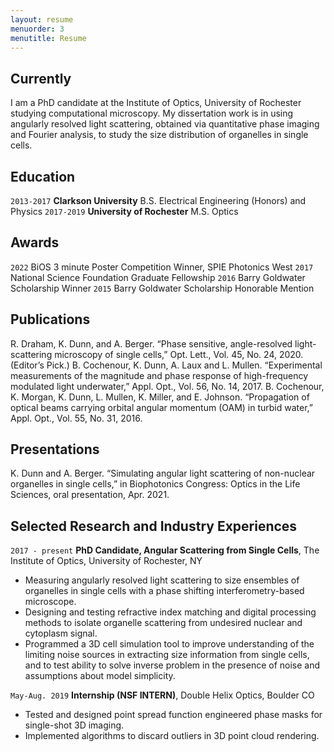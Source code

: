 ```yaml
---
layout: resume
menuorder: 3
menutitle: Resume
---
```

## Currently

I am a PhD candidate at the Institute of Optics, University of Rochester studying computational microscopy. My dissertation work is in using angularly resolved light scattering, obtained via quantitative phase imaging and Fourier analysis, to study the size distribution of organelles in single cells.

## Education

`2013-2017`
__Clarkson University__
B.S. Electrical Engineering (Honors) and Physics
`2017-2019`
__University of Rochester__
M.S. Optics

## Awards

`2022`
BiOS 3 minute Poster Competition Winner, SPIE Photonics West
`2017`
National Science Foundation Graduate Fellowship
`2016`
Barry Goldwater Scholarship Winner
`2015`
Barry Goldwater Scholarship Honorable Mention


## Publications

<!-- A list is also available [online](https://scholar.google.co.uk/citations?user=LTOTl0YAAAAJ) -->

R. Draham, K. Dunn, and A. Berger. “Phase sensitive, angle-resolved light-scattering microscopy of single cells,”
Opt. Lett., Vol. 45, No. 24, 2020. (Editor’s Pick.)
B. Cochenour, K. Dunn, A. Laux and L. Mullen. “Experimental measurements of the magnitude and phase
response of high-frequency modulated light underwater,” Appl. Opt., Vol. 56, No. 14, 2017.
B. Cochenour, K. Morgan, K. Dunn, L. Mullen, K. Miller, and E. Johnson. “Propagation of optical beams carrying
orbital angular momentum (OAM) in turbid water,” Appl. Opt., Vol. 55, No. 31, 2016.

## Presentations

K. Dunn and A. Berger. “Simulating angular light scattering of non-nuclear organelles in single cells,” in
Biophotonics Congress: Optics in the Life Sciences, oral presentation, Apr. 2021.

## Selected Research and Industry Experiences

`2017 - present`
__PhD Candidate, Angular Scattering from Single Cells__, The Institute of Optics, University of Rochester, NY

- Measuring angularly resolved light scattering to size ensembles of organelles in single cells with a phase shifting
interferometry-based microscope.
- Designing and testing refractive index matching and digital processing methods to isolate organelle scattering
from undesired nuclear and cytoplasm signal.
- Programmed a 3D cell simulation tool to improve understanding of the limiting noise sources in extracting size
information from single cells, and to test ability to solve inverse problem in the presence of noise and
assumptions about model simplicity.

`May-Aug. 2019`
__Internship (NSF INTERN)__, Double Helix Optics, Boulder CO

- Tested and designed point spread function engineered phase masks for single-shot 3D imaging.
- Implemented algorithms to discard outliers in 3D point cloud rendering.

<!-- ### Footer

Last updated: May 2013 -->


